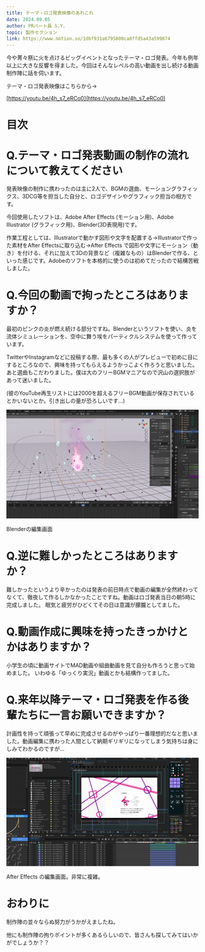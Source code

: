 ```yaml
---
title: テーマ・ロゴ発表映像のあれこれ
date: 2024.09.05
author: PRパート員 S.Y.
topic: 製作セクション
link: https://www.notion.so/1d6f931a6795800ca0ffd5a43a599874
---
```


今や菁々祭に火を点けるビッグイベントとなったテーマ・ロゴ発表。今年も例年以上に大きな反響を得ました。今回はそんなレベルの高い動画を出し続ける動画制作陣に話を伺います。

テーマ・ロゴ発表映像はこちらから→

[https://youtu.be/4h_s7_eRCo0](https://youtu.be/4h_s7_eRCo0)

# 目次

# Q.テーマ・ロゴ発表動画の制作の流れについて教えてください

発表映像の制作に携わったのは主に2人で、BGMの選曲、モーショングラフィックス、3DCG等を担当した自分と、ロゴデザインやグラフィック担当の相方です。

今回使用したソフトは、Adobe After Effects (モーション用)、Adobe Illustrator (グラフィック用)、Blender(3D表現用)です。

作業工程としては、Illustratorで動かす図形や文字を配置する→Illustratorで作った素材をAfter Effectsに取り込む→After Effects で図形や文字にモーション（動き）を付ける、それに加えて3Dの背景など（複雑なもの）はBlenderで作る、といった感じです。Adobeのソフトを本格的に使うのは初めてだったので結構苦戦しました。

# Q.今回の動画で拘ったところはありますか？

最初のピンクの炎が燃え続ける部分ですね。Blenderというソフトを使い、炎を流体シミュレーションを、空中に舞う埃をパーティクルシステムを使って作っています。

TwitterやInstagramなどに投稿する際、最も多くの人がプレビューで初めに目にするところなので、興味を持ってもらえるようかっこよく作ろうと思いました。 あと選曲もこだわりました。僕は大のフリーBGMマニアなので沢山の選択肢があって迷いました。

(彼のYouTube再生リストには2000を超えるフリーBGM動画が保存されているとかいないとか。引き出しの量が恐ろしいです…)

![Blenderの編集画面](image.webp)

Blenderの編集画面

# Q.逆に難しかったところはありますか？

難しかったというより辛かったのは発表の前日時点で動画の編集が全然終わってなくて、徹夜して作るしかなかったことですね。動画はロゴ発表当日の朝5時に完成しました。 眠気と疲労がひどくてその日は意識が朦朧としてました。

# Q.動画作成に興味を持ったきっかけとかはありますか？

小学生の頃に動画サイトでMAD動画や組曲動画を見て自分も作ろうと思って始めました。 いわゆる「ゆっくり実況」動画とかも結構作ってました。

# Q.来年以降テーマ・ロゴ発表を作る後輩たちに一言お願いできますか？

計画性を持って頑張って早めに完成させるのがやっぱり一番理想的だなと思いました。動画編集に携わった人間として納期ギリギリになってしまう気持ちは身にしみてわかるのですが...

![After Effects の編集画面。非常に複雑。](image%201.webp)

After Effects の編集画面。非常に複雑。

# おわりに

制作陣の並々ならぬ努力がうかがえましたね。

他にも制作陣の拘りポイントが多くあるらしいので、皆さんも探してみてはいかがでしょうか？？
